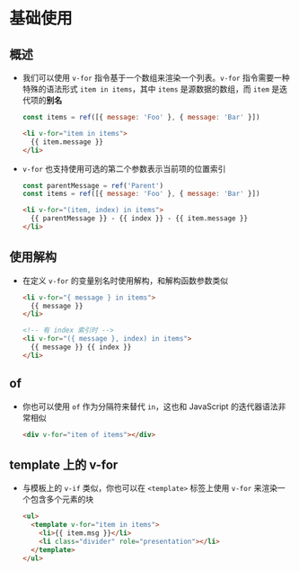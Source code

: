 # 基础使用

## 概述

+ 我们可以使用 `v-for` 指令基于一个数组来渲染一个列表。`v-for` 指令需要一种特殊的语法形式 `item in items`，其中 `items` 是源数据的数组，而 `item` 是迭代项的**别名**

  ```js
  const items = ref([{ message: 'Foo' }, { message: 'Bar' }])
  ```

  ```html
  <li v-for="item in items">
    {{ item.message }}
  </li>
  ```

+ `v-for` 也支持使用可选的第二个参数表示当前项的位置索引

  ```js
  const parentMessage = ref('Parent')
  const items = ref([{ message: 'Foo' }, { message: 'Bar' }])
  ```

  ```html
  <li v-for="(item, index) in items">
    {{ parentMessage }} - {{ index }} - {{ item.message }}
  </li>
  ```

## 使用解构

+ 在定义 `v-for` 的变量别名时使用解构，和解构函数参数类似

  ```html
  <li v-for="{ message } in items">
    {{ message }}
  </li>

  <!-- 有 index 索引时 -->
  <li v-for="({ message }, index) in items">
    {{ message }} {{ index }}
  </li>
  ```

## of

+ 你也可以使用 `of` 作为分隔符来替代 `in`，这也和 JavaScript 的迭代器语法非常相似

  ```html
  <div v-for="item of items"></div>
  ```

## template 上的 v-for

+ 与模板上的 `v-if` 类似，你也可以在 `<template>` 标签上使用 `v-for` 来渲染一个包含多个元素的块

  ```html
  <ul>
    <template v-for="item in items">
      <li>{{ item.msg }}</li>
      <li class="divider" role="presentation"></li>
    </template>
  </ul>
  ```
